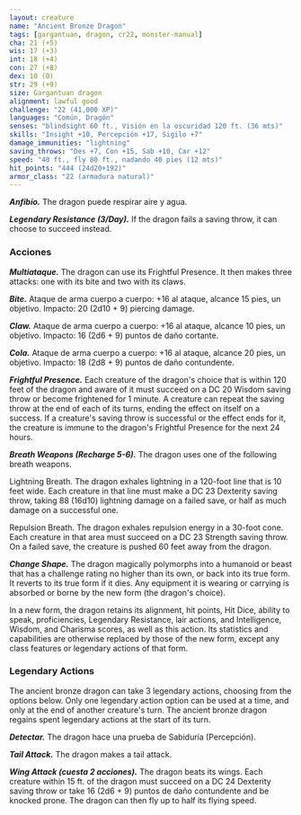 ```yaml
---
layout: creature
name: "Ancient Bronze Dragon"
tags: [gargantuan, dragon, cr22, monster-manual]
cha: 21 (+5)
wis: 17 (+3)
int: 18 (+4)
con: 27 (+8)
dex: 10 (0)
str: 29 (+9)
size: Gargantuan dragon
alignment: lawful good
challenge: "22 (41,000 XP)"
languages: "Común, Dragón"
senses: "blindsight 60 ft., Visión en la oscuridad 120 ft. (36 mts)"
skills: "Insight +10, Percepción +17, Sigilo +7"
damage_immunities: "lightning"
saving_throws: "Des +7, Con +15, Sab +10, Car +12"
speed: "40 ft., fly 80 ft., nadando 40 pies (12 mts)"
hit_points: "444 (24d20+192)"
armor_class: "22 (armadura natural)"
---
```


***Anfibio.*** The dragon puede respirar aire y agua.

***Legendary Resistance (3/Day).*** If the dragon fails a saving throw, it can choose to succeed instead.

### Acciones

***Multiataque.*** The dragon can use its Frightful Presence. It then makes three attacks: one with its bite and two with its claws.

***Bite.*** Ataque de arma cuerpo a cuerpo: +16 al ataque, alcance 15 pies, un objetivo. Impacto: 20 (2d10 + 9) piercing damage.

***Claw.*** Ataque de arma cuerpo a cuerpo: +16 al ataque, alcance 10 pies, un objetivo. Impacto: 16 (2d6 + 9) puntos de daño cortante.

***Cola.*** Ataque de arma cuerpo a cuerpo: +16 al ataque, alcance 20 pies, un objetivo. Impacto: 18 (2d8 + 9) puntos de daño contundente.

***Frightful Presence.*** Each creature of the dragon's choice that is within 120 feet of the dragon and aware of it must succeed on a DC 20 Wisdom saving throw or become frightened for 1 minute. A creature can repeat the saving throw at the end of each of its turns, ending the effect on itself on a success. If a creature's saving throw is successful or the effect ends for it, the creature is immune to the dragon's Frightful Presence for the next 24 hours.

***Breath Weapons (Recharge 5-6).*** The dragon uses one of the following breath weapons.

Lightning Breath. The dragon exhales lightning in a 120-foot line that is 10 feet wide. Each creature in that line must make a DC 23 Dexterity saving throw, taking 88 (16d10) lightning damage on a failed save, or half as much damage on a successful one.

Repulsion Breath. The dragon exhales repulsion energy in a 30-foot cone. Each creature in that area must succeed on a DC 23 Strength saving throw. On a failed save, the creature is pushed 60 feet away from the dragon.

***Change Shape.*** The dragon magically polymorphs into a humanoid or beast that has a challenge rating no higher than its own, or back into its true form. It reverts to its true form if it dies. Any equipment it is wearing or carrying is absorbed or borne by the new form (the dragon's choice).

In a new form, the dragon retains its alignment, hit points, Hit Dice, ability to speak, proficiencies, Legendary Resistance, lair actions, and Intelligence, Wisdom, and Charisma scores, as well as this action. Its statistics and capabilities are otherwise replaced by those of the new form, except any class features or legendary actions of that form.

### Legendary Actions

The ancient bronze dragon can take 3 legendary actions, choosing from the options below. Only one legendary action option can be used at a time, and only at the end of another creature's turn. The ancient bronze dragon regains spent legendary actions at the start of its turn.

***Detectar.*** The dragon hace una prueba de Sabiduría (Percepción).

***Tail Attack.*** The dragon makes a tail attack.

***Wing Attack (cuesta 2 acciones).*** The dragon beats its wings. Each creature within 15 ft. of the dragon must succeed on a DC 24 Dexterity saving throw or take 16 (2d6 + 9) puntos de daño contundente and be knocked prone. The dragon can then fly up to half its flying speed.